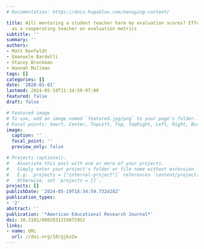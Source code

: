 ```yaml
---
# Documentation: https://docs.hugoblox.com/managing-content/

title: Will mentoring a student teacher harm my evaluation scores? Effects of serving
  as a cooperating teacher on evaluation metrics
subtitle: ''
summary: ''
authors:
- Matt Ronfeldt
- Emanuele Bardelli
- Stacey Brockman
- Hannah Mullman
tags: []
categories: []
date: '2020-01-01'
lastmod: 2024-05-19T11:34:59-07:00
featured: false
draft: false

# Featured image
# To use, add an image named `featured.jpg/png` to your page's folder.
# Focal points: Smart, Center, TopLeft, Top, TopRight, Left, Right, BottomLeft, Bottom, BottomRight.
image:
  caption: ''
  focal_point: ''
  preview_only: false

# Projects (optional).
#   Associate this post with one or more of your projects.
#   Simply enter your project's folder or file name without extension.
#   E.g. `projects = ["internal-project"]` references `content/project/deep-learning/index.md`.
#   Otherwise, set `projects = []`.
projects: []
publishDate: '2024-05-19T18:34:59.732428Z'
publication_types:
- '2'
abstract: ''
publication: '*American Educational Research Journal*'
doi: 10.3102/0002831219872952
links:
- name: URL
  url: //doi.org/10/gjkx2w
---
```

